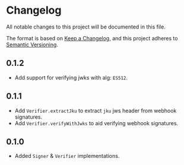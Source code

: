 # Changelog
All notable changes to this project will be documented in this file.

The format is based on [Keep a Changelog](https://keepachangelog.com/en/1.0.0/),
and this project adheres to [Semantic Versioning](https://semver.org/spec/v2.0.0.html).

## 0.1.2
* Add support for verifying jwks with alg: `ES512`.

## 0.1.1
* Add `Verifier.extractJku` to extract `jku` jws header from webhook signatures.
* Add `Verifier.verifyWithJwks` to aid verifying webhook signatures.

## 0.1.0
* Added `Signer` & `Verifier` implementations.
